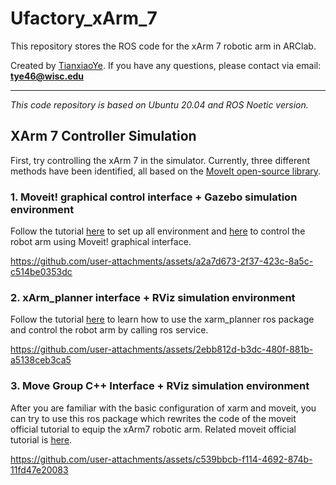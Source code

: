 # Ufactory_xArm_7
This repository stores the ROS code for the xArm 7 robotic arm in ARClab.


Created by [TianxiaoYe](https://github.com/TianxiaoYe-Shawn). If you have any questions, please contact via email: **tye46@wisc.edu**
***
*This code repository is based on Ubuntu 20.04 and ROS Noetic version.*
## XArm 7 Controller Simulation

First, try controlling the xArm 7 in the simulator. Currently, three different methods have been identified, all based on the [MoveIt open-source library](https://github.com/moveit/moveit).
### 1. Moveit! graphical control interface + Gazebo simulation environment

Follow the tutorial [here](https://github.com/xArm-Developer/xarm_ros/tree/master?tab=readme-ov-file#3-preparations-before-using-this-package) to set up all environment and [here](https://github.com/xArm-Developer/xarm_ros/tree/master?tab=readme-ov-file#55-xarm7_moveit_config) to control the robot arm using Moveit! graphical interface.

https://github.com/user-attachments/assets/a2a7d673-2f37-423c-8a5c-c514be0353dc

### 2. xArm_planner interface + RViz simulation environment

Follow the tutorial [here](https://github.com/xArm-Developer/xarm_ros/tree/master?tab=readme-ov-file#56-xarm_planner) to learn how to use the xarm_planner ros package and control the robot arm by calling ros service.

https://github.com/user-attachments/assets/2ebb812d-b3dc-480f-881b-a5138ceb3ca5

### 3. Move Group C++ Interface + RViz simulation environment

After you are familiar with the basic configuration of xarm and moveit, you can try to use this ros package which rewrites the code of the moveit official tutorial to equip the xArm7 robotic arm. Related moveit official tutorial is [here](https://moveit.github.io/moveit_tutorials/doc/move_group_interface/move_group_interface_tutorial.html).

https://github.com/user-attachments/assets/c539bbcb-f114-4692-874b-11fd47e20083

